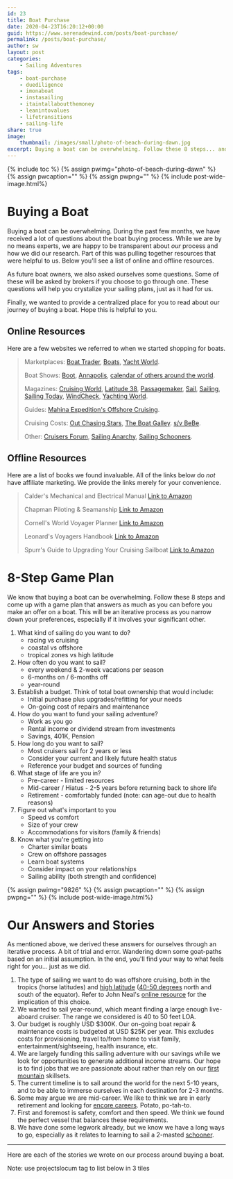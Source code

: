 ```yaml
---
id: 23
title: Boat Purchase
date: 2020-04-23T16:20:12+00:00
guid: https://www.serenadewind.com/posts/boat-purchase/
permalink: /posts/boat-purchase/
author: sw
layout: post
categories:
    - Sailing Adventures
tags:
    - boat-purchase
    - duediligence
    - imonaboat
    - instasailing
    - itaintallaboutthemoney
    - leanintovalues
    - lifetransitions
    - sailing-life
share: true
image:
    thumbnail: /images/small/photo-of-beach-during-dawn.jpg 
excerpt: Buying a boat can be overwhelming. Follow these 8 steps... and come up with a game plan that answers as much as you can before you make an offer on a boat. This will be an iterative process as you narrow down your preferences. We hope these tips and resources help.
---
```

{% include toc %}
{% assign pwimg="photo-of-beach-during-dawn" %}
{% assign pwcaption="" %}
{% assign pwpng="" %}
{% include post-wide-image.html%}


# Buying a Boat

Buying a boat can be overwhelming. During the past few months, we have received a lot of questions about the boat buying process. While we are by no means experts, we are happy to be transparent about _our_ process and how we did our research. Part of this was pulling together resources that were helpful to us. Below you'll see a list of online and offline resources.

As future boat owners, we also asked ourselves some questions. Some of these will be asked by brokers if you choose to go through one. These questions will help you crystalize your sailing plans, just as it had for us.

Finally, we wanted to provide a centralized place for you to read about our journey of buying a boat. Hope this is helpful to you.

## Online Resources

Here are a few websites we referred to when we started shopping for boats.

>Marketplaces: [Boat Trader](https://www.boattrader.com/), [Boats](https://www.boats.com/), [Yacht World](https://www.yachtworld.com/).
>
>Boat Shows: [Boot](https://www.boot.com/), [Annapolis](https://www.annapolisboatshows.com/), [calendar of others around the world](https://robbreport.com/motors/marine/big-boat-shows-around-world-calendar-events-eg18-2813648/).
>
>Magazines: [Cruising World](https://www.cruisingworld.com/), [Latitude 38](https://www.latitude38.com/), [Passagemaker](https://www.passagemaker.com/), [Sail](https://www.sailmagazine.com/), [Sailing](http://sailingmagazine.net/), [Sailing Today](https://www.sailingtoday.co.uk/), [WindCheck](https://www.windcheckmagazine.com/), [Yachting World](https://www.yachtingworld.com/).
>
>Guides: [Mahina Expedition's Offshore Cruising](https://www.mahina.com/cruise.html).
>
>Cruising Costs: [Out Chasing Stars](https://outchasingstars.com/2017/01/10/cruising-budget-first-year-new-catamaran/), [The Boat Galley](https://theboatgalley.com/how-much-does-it-cost-to-cruise/). [s/v BeBe](http://svbebe.blogspot.com/p/costs.html).
>
>Other: [Cruisers Forum](https://www.cruisersforum.com/), [Sailing Anarchy](http://forums.sailinganarchy.com/), [Sailing Schooners](https://www.issuma.com/rhudson/RR/SchoonerSailingNotes.htm).

## Offline Resources

Here are a list of books we found invaluable. All of the links below do _not_ have affiliate marketing. We provide the links merely for your convenience.

>Calder's Mechanical and Electrical Manual [Link to Amazon](https://www.amazon.com/Boatowners-Mechanical-Electrical-Manual-4/dp/0071790330/ref=tmm_hrd_swatch_0?_encoding=UTF8&qid=&sr=)
>
>Chapman Piloting & Seamanship [Link to Amazon](https://www.amazon.com/Chapman-Piloting-Seamanship-68th-ebook/dp/B075G8BJLP/ref=sr_1_9?dchild=1&qid=1587487749&refinements=p_27%3AChapman&s=books&sr=1-9&text=Chapman)
>
>Cornell's World Voyager Planner [Link to Amazon](https://www.amazon.com/World-Voyage-Planner-Jimmy-Cornell/dp/1999722914/ref=tmm_other_meta_binding_swatch_0?_encoding=UTF8&qid=&sr=)
>
>Leonard's Voyagers Handbook [Link to Amazon](https://read.amazon.com/kp/embed?asin=B0072UO1VA&preview=newtab&linkCode=kpe&ref_=cm_sw_r_kb_dp_FJoHEbN7G53A8)
>
>Spurr's Guide to Upgrading Your Cruising Sailboat [Link to Amazon](https://www.amazon.com/Spurrs-Guide-Upgrading-Cruising-Sailboat/dp/0071455361/ref=tmm_hrd_swatch_0?_encoding=UTF8&qid=1585768855&sr=8-6)

# 8-Step Game Plan

We know that buying a boat can be overwhelming. Follow these 8 steps and come up with a game plan that answers as much as you can before you make an offer on a boat. This will be an iterative process as you narrow down your preferences, especially if it involves your significant other.

1.  What kind of sailing do you want to do?
    -   racing vs cruising
    -   coastal vs offshore
    -   tropical zones vs high latitude
2.  How often do you want to sail?
    -   every weekend & 2-week vacations per season
    -   6-months on / 6-months off
    -   year-round
3.  Establish a budget. Think of total boat ownership that would include:
    -   Initial purchase plus upgrades/refitting for your needs
    -   On-going cost of repairs and maintenance
4.  How do you want to fund your sailing adventure?
    -   Work as you go
    -   Rental income or dividend stream from investments
    -   Savings, 401K, Pension
5.  How long do you want to sail?
    -   Most cruisers sail for 2 years or less
    -   Consider your current and likely future health status
    -   Reference your budget and sources of funding
6.  What stage of life are you in?
    -   Pre-career - limited resources
    -   Mid-career / Hiatus - 2-5 years before returning back to shore life
    -   Retirement - comfortably funded (note: can age-out due to health reasons)
7.  Figure out what's important to you
    -   Speed vs comfort
    -   Size of your crew
    -   Accommodations for visitors (family & friends)
8.  Know what you're getting into
    -   Charter similar boats
    -   Crew on offshore passages
    -   Learn boat systems
    -   Consider impact on your relationships
    -   Sailing ability (both strength and confidence)

{% assign pwimg="9826" %}
{% assign pwcaption="" %}
{% assign pwpng="" %}
{% include post-wide-image.html%}


# Our Answers and Stories

As mentioned above, we derived these answers for ourselves through an iterative process. A bit of trial and error. Wandering down some goat-paths based on an initial assumption. In the end, you'll find your way to what feels right for you... just as we did.

1.  The type of sailing we want to do was offshore cruising, both in the tropics (horse latitudes) and [high latitude](https://www.yachtingworld.com/practical-cruising/high-latitude-sailing-120902) ([40-50 degrees](https://oceanservice.noaa.gov/facts/roaring-forties.html) north and south of the equator). Refer to John Neal's [online resource](https://www.mahina.com/cruise.html) for the implication of this choice.
2.  We wanted to sail year-round, which meant finding a large enough live-aboard cruiser. The range we considered is 40 to 50 feet LOA.
3.  Our budget is roughly USD $300K. Our on-going boat repair & maintenance costs is budgeted at USD $25K per year. This excludes costs for provisioning, travel to/from home to visit family, entertainment/sightseeing, health insurance, etc.
4.  We are largely funding this sailing adventure with our savings while we look for opportunities to generate additional income streams. Our hope is to find jobs that we are passionate about rather than rely on our [first mountain](https://www.c-span.org/video/?463458-16/david-brooks-discusses-the-mountain) skillsets.
5.  The current timeline is to sail around the world for the next 5-10 years, and to be able to immerse ourselves in each destination for 2-3 months.
6.  Some may argue we are mid-career. We like to think we are in early retirement and looking for [encore careers](https://www.forbes.com/sites/jamiehopkins/2019/02/04/making-the-most-of-an-encore-career/#5b772c2a346e). Potato, po-tah-to.
7.  First and foremost is safety, comfort and then speed. We think we found the perfect vessel that balances these requirements.
8.  We have done some legwork already, but we know we have a long ways to go, especially as it relates to learning to sail a 2-masted [schooner](https://asa.com/news/2015/12/09/whats-in-a-rig-the-schooner/).

---

Here are each of the stories we wrote on our process around buying a boat.

Note: use projectslocum tag to list below in 3 tiles 
